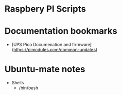 # Raspbery PI Scripts

# Documentation bookmarks
- [UPS Pico Documenation and firmware] (https://pimodules.com/common-updates)

# Ubuntu-mate notes
- Shells
	- /bin/bash
